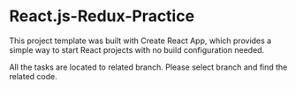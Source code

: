 # React.js-Redux-Practice
This project template was built with Create React App, which provides a simple way to start React projects with no build configuration needed.

All the tasks are located to related branch. Please select branch and find the related code.
